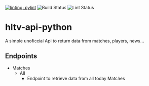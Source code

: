 [![linting: pylint](https://img.shields.io/badge/linting-pylint-yellowgreen)](https://github.com/pylint-dev/pylint)
![Build Status](https://github.com/meu-usuario/meu-repositorio/actions/workflows/ci.yml/badge.svg)
![Lint Status](https://github.com/meu-usuario/meu-repositorio/actions/workflows/lint.yml/badge.svg)

# hltv-api-python

A simple unoficcial Api to return data from matches, players, news...

## Endpoints

- Matches
    - All
        - Endpoint to retrieve data from all today Matches
